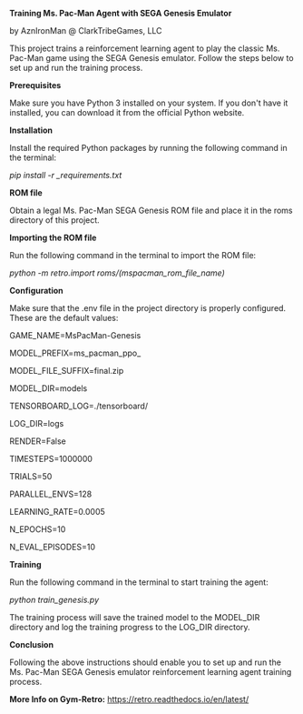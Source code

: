 **Training Ms. Pac-Man Agent with SEGA Genesis Emulator**

by AznIronMan @ ClarkTribeGames, LLC

This project trains a reinforcement learning agent to play the classic Ms. Pac-Man game using the SEGA Genesis emulator. Follow the steps below to set up and run the training process.

**Prerequisites**

Make sure you have Python 3 installed on your system. If you don't have it installed, you can download it from the official Python website.

**Installation**

Install the required Python packages by running the following command in the terminal:

*pip install -r _requirements.txt*

**ROM file**

Obtain a legal Ms. Pac-Man SEGA Genesis ROM file and place it in the roms directory of this project.

**Importing the ROM file**

Run the following command in the terminal to import the ROM file:

*python -m retro.import roms/(mspacman_rom_file_name)*

**Configuration**

Make sure that the .env file in the project directory is properly configured. These are the default values:

GAME_NAME=MsPacMan-Genesis

MODEL_PREFIX=ms_pacman_ppo_

MODEL_FILE_SUFFIX=final.zip

MODEL_DIR=models

TENSORBOARD_LOG=./tensorboard/

LOG_DIR=logs

RENDER=False

TIMESTEPS=1000000

TRIALS=50

PARALLEL_ENVS=128

LEARNING_RATE=0.0005

N_EPOCHS=10

N_EVAL_EPISODES=10

**Training**

Run the following command in the terminal to start training the agent:

*python train_genesis.py*

The training process will save the trained model to the MODEL_DIR directory and log the training progress to the LOG_DIR directory.

**Conclusion**

Following the above instructions should enable you to set up and run the Ms. Pac-Man SEGA Genesis emulator reinforcement learning agent training process. 

**More Info on Gym-Retro:**  https://retro.readthedocs.io/en/latest/
